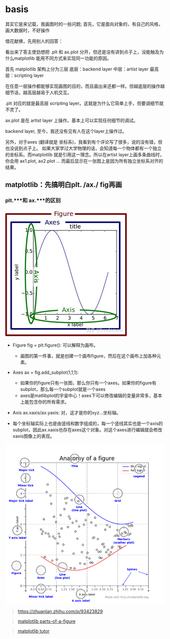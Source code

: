 # basis
其实它是来记载，我画图时的一些问题;
首先，它是面向对象的，有自己的风格，画大数据时，不好操作

借花献佛，先用别人的回答：

看出来了答主使劲想把 .plt 和 ax.plot 分开，但还是没有讲到点子上，没能触及为什么matplotlib 能用不同方式来实现同一功能的原因。

首先 matplotlib 架构上分为三层
底层：backend layer
中层：artist layer
最高层：scripting layer

在任意一层操作都能够实现画图的目的，而且画出来还都一样。但越底层的操作越细节话，越高层越易于人机交互。

.plt 对应的就是最高层 scripting layer。这就是为什么它简单上手，但要调细节就不灵了。

ax.plot 是在 artist layer 上操作。基本上可以实现任何细节的调试。

backend layer, 至今，我还没有见有人在这个layer上操作过。

另外，对于axes (翻译就是 坐标系)，我看到有个评论写了很多，说的没有错，但也没说到点子上。
如果大家学过大学物理的话，会知道每一个物体都有一个独立的坐标系。而matplotlib 就是引用这一理念。所以在artist layer上画多条曲线时，你会用 ax1.plot, ax2.plot ... 而最后显示在一张图上是因为所有独立坐标系对齐的结果。

## matplotlib：先搞明白plt. /ax./ fig再画

### plt.***和 ax.***的区别

![avatar](../images/matplotlib01.jpg)

-   Figure fig = plt.figure(): 可以解释为画布。
    -   画图的第一件事，就是创建一个画布figure，然后在这个画布上加各种元素。
-   Axes ax = fig.add_subplot(1,1,1): 

    -   如果你的figure只有一张图，那么你只有一个axes。如果你的figure有subplot，那么每一个subplot就是一个axes
    -   axes是matlibplot的宇宙中心！axes下可以修改编辑的变量非常多，基本上能包含你的所有需求。
-   Axis ax.xaxis/ax.yaxis: 对，这才是你的xyz...坐标轴。
-   每个坐标轴实际上也是由竖线和数字组成的，每一个竖线其实也是一个axis的subplot，因此ax.xaxis也存在axes这个对象。对这个axes进行编辑就会修改xaxis图像上的表现。


![avatar](../images/matplotlib02.png)

>https://zhuanlan.zhihu.com/p/93423829

>[matplotlib parts-of-a-figure](https://matplotlib.org/1.5.1/faq/usage_faq.html#parts-of-a-figure)

>[matplotlib tutor](https://matplotlib.org/stable/tutorials/introductory/usage.html)